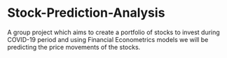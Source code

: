 # Stock-Prediction-Analysis
A group project which aims to create a portfolio of stocks to invest during COVID-19 period and using Financial Econometrics models we will be predicting the price movements of the stocks.
